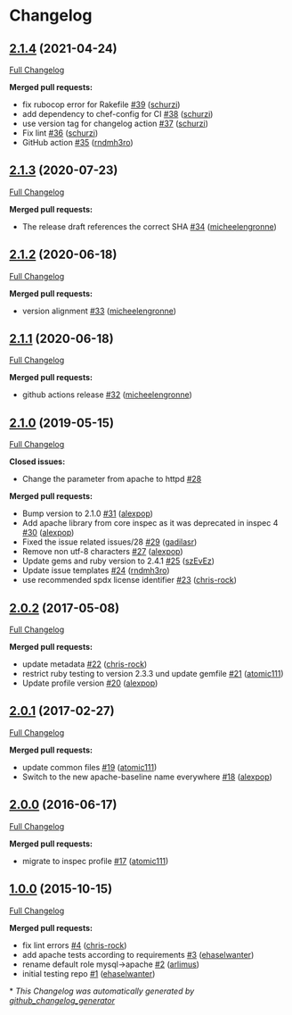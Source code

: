 # Changelog

## [2.1.4](https://github.com/dev-sec/apache-baseline/tree/2.1.4) (2021-04-24)

[Full Changelog](https://github.com/dev-sec/apache-baseline/compare/2.1.3...2.1.4)

**Merged pull requests:**

- fix rubocop error for Rakefile [\#39](https://github.com/dev-sec/apache-baseline/pull/39) ([schurzi](https://github.com/schurzi))
- add dependency to chef-config for CI [\#38](https://github.com/dev-sec/apache-baseline/pull/38) ([schurzi](https://github.com/schurzi))
- use version tag for changelog action [\#37](https://github.com/dev-sec/apache-baseline/pull/37) ([schurzi](https://github.com/schurzi))
- Fix lint [\#36](https://github.com/dev-sec/apache-baseline/pull/36) ([schurzi](https://github.com/schurzi))
- GitHub action [\#35](https://github.com/dev-sec/apache-baseline/pull/35) ([rndmh3ro](https://github.com/rndmh3ro))

## [2.1.3](https://github.com/dev-sec/apache-baseline/tree/2.1.3) (2020-07-23)

[Full Changelog](https://github.com/dev-sec/apache-baseline/compare/2.1.2...2.1.3)

**Merged pull requests:**

- The release draft references the correct SHA [\#34](https://github.com/dev-sec/apache-baseline/pull/34) ([micheelengronne](https://github.com/micheelengronne))

## [2.1.2](https://github.com/dev-sec/apache-baseline/tree/2.1.2) (2020-06-18)

[Full Changelog](https://github.com/dev-sec/apache-baseline/compare/2.1.1...2.1.2)

**Merged pull requests:**

- version alignment [\#33](https://github.com/dev-sec/apache-baseline/pull/33) ([micheelengronne](https://github.com/micheelengronne))

## [2.1.1](https://github.com/dev-sec/apache-baseline/tree/2.1.1) (2020-06-18)

[Full Changelog](https://github.com/dev-sec/apache-baseline/compare/2.1.0...2.1.1)

**Merged pull requests:**

- github actions release [\#32](https://github.com/dev-sec/apache-baseline/pull/32) ([micheelengronne](https://github.com/micheelengronne))

## [2.1.0](https://github.com/dev-sec/apache-baseline/tree/2.1.0) (2019-05-15)

[Full Changelog](https://github.com/dev-sec/apache-baseline/compare/2.0.2...2.1.0)

**Closed issues:**

- Change the parameter from apache to httpd [\#28](https://github.com/dev-sec/apache-baseline/issues/28)

**Merged pull requests:**

- Bump version to 2.1.0 [\#31](https://github.com/dev-sec/apache-baseline/pull/31) ([alexpop](https://github.com/alexpop))
- Add apache library from core inspec as it was deprecated in inspec 4 [\#30](https://github.com/dev-sec/apache-baseline/pull/30) ([alexpop](https://github.com/alexpop))
- Fixed the issue related issues/28 [\#29](https://github.com/dev-sec/apache-baseline/pull/29) ([gadilasr](https://github.com/gadilasr))
- Remove non utf-8 characters [\#27](https://github.com/dev-sec/apache-baseline/pull/27) ([alexpop](https://github.com/alexpop))
- Update gems and ruby version to 2.4.1 [\#25](https://github.com/dev-sec/apache-baseline/pull/25) ([szEvEz](https://github.com/szEvEz))
- Update issue templates [\#24](https://github.com/dev-sec/apache-baseline/pull/24) ([rndmh3ro](https://github.com/rndmh3ro))
- use recommended spdx license identifier [\#23](https://github.com/dev-sec/apache-baseline/pull/23) ([chris-rock](https://github.com/chris-rock))

## [2.0.2](https://github.com/dev-sec/apache-baseline/tree/2.0.2) (2017-05-08)

[Full Changelog](https://github.com/dev-sec/apache-baseline/compare/2.0.1...2.0.2)

**Merged pull requests:**

- update metadata [\#22](https://github.com/dev-sec/apache-baseline/pull/22) ([chris-rock](https://github.com/chris-rock))
- restrict ruby testing to version 2.3.3 und update gemfile [\#21](https://github.com/dev-sec/apache-baseline/pull/21) ([atomic111](https://github.com/atomic111))
- Update profile version [\#20](https://github.com/dev-sec/apache-baseline/pull/20) ([alexpop](https://github.com/alexpop))

## [2.0.1](https://github.com/dev-sec/apache-baseline/tree/2.0.1) (2017-02-27)

[Full Changelog](https://github.com/dev-sec/apache-baseline/compare/2.0.0...2.0.1)

**Merged pull requests:**

- update common files [\#19](https://github.com/dev-sec/apache-baseline/pull/19) ([atomic111](https://github.com/atomic111))
- Switch to the new apache-baseline name everywhere [\#18](https://github.com/dev-sec/apache-baseline/pull/18) ([alexpop](https://github.com/alexpop))

## [2.0.0](https://github.com/dev-sec/apache-baseline/tree/2.0.0) (2016-06-17)

[Full Changelog](https://github.com/dev-sec/apache-baseline/compare/1.0.0...2.0.0)

**Merged pull requests:**

- migrate to inspec profile [\#17](https://github.com/dev-sec/apache-baseline/pull/17) ([atomic111](https://github.com/atomic111))

## [1.0.0](https://github.com/dev-sec/apache-baseline/tree/1.0.0) (2015-10-15)

[Full Changelog](https://github.com/dev-sec/apache-baseline/compare/bc99a79b9522e3c1f39b884f0b7ef81235af8f4a...1.0.0)

**Merged pull requests:**

- fix lint errors [\#4](https://github.com/dev-sec/apache-baseline/pull/4) ([chris-rock](https://github.com/chris-rock))
- add apache tests according to requirements [\#3](https://github.com/dev-sec/apache-baseline/pull/3) ([ehaselwanter](https://github.com/ehaselwanter))
- rename default role mysql-\>apache [\#2](https://github.com/dev-sec/apache-baseline/pull/2) ([arlimus](https://github.com/arlimus))
- initial testing repo [\#1](https://github.com/dev-sec/apache-baseline/pull/1) ([ehaselwanter](https://github.com/ehaselwanter))



\* *This Changelog was automatically generated by [github_changelog_generator](https://github.com/github-changelog-generator/github-changelog-generator)*
